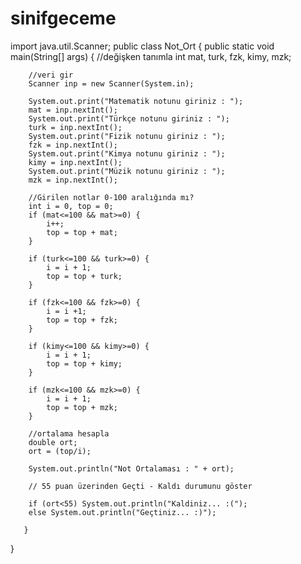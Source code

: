 # sinifgeceme

import java.util.Scanner;
public class Not_Ort {
    public static void main(String[] args) {
        //değişken tanımla
        int mat, turk, fzk, kimy, mzk;

        //veri gir
        Scanner inp = new Scanner(System.in);

        System.out.print("Matematik notunu giriniz : ");
        mat = inp.nextInt();
        System.out.print("Türkçe notunu giriniz : ");
        turk = inp.nextInt();
        System.out.print("Fizik notunu giriniz : ");
        fzk = inp.nextInt();
        System.out.print("Kimya notunu giriniz : ");
        kimy = inp.nextInt();
        System.out.print("Müzik notunu giriniz : ");
        mzk = inp.nextInt();

        //Girilen notlar 0-100 aralığında mı?
        int i = 0, top = 0;
        if (mat<=100 && mat>=0) {
            i++;
            top = top + mat;
        }

        if (turk<=100 && turk>=0) {
            i = i + 1;
            top = top + turk;
        }

        if (fzk<=100 && fzk>=0) {
            i = i +1;
            top = top + fzk;
        }

        if (kimy<=100 && kimy>=0) {
            i = i + 1;
            top = top + kimy;
        }

        if (mzk<=100 && mzk>=0) {
            i = i + 1;
            top = top + mzk;
        }

        //ortalama hesapla
        double ort;
        ort = (top/i);

        System.out.println("Not Ortalaması : " + ort);

        // 55 puan üzerinden Geçti - Kaldı durumunu göster

        if (ort<55) System.out.println("Kaldiniz... :(");
        else System.out.println("Geçtiniz... :)");

       }
}
